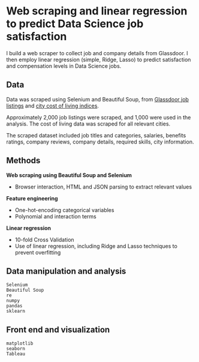 # Web scraping and linear regression to predict Data Science job satisfaction

I build a web scraper to collect job and company details from Glassdoor. I then employ linear regression (simple, Ridge, Lasso) to predict satisfaction and compensation levels in Data Science jobs.

## Data

Data was scraped using Selenium and Beautiful Soup, from [Glassdoor job listings](https://www.glassdoor.com/) and [city cost of living indices](https://www.bestplaces.net). 

Approximately 2,000 job listings were scraped, and 1,000 were used in the analysis. The cost of living data was scraped for all relevant cities.

The scraped dataset included job titles and categories, salaries, benefits ratings, company reviews, company details, required skills, city information.

## Methods

**Web scraping using Beautiful Soup and Selenium**
- Browser interaction, HTML and JSON parsing to extract relevant values

**Feature engineering**
- One-hot-encoding categorical variables
- Polynomial and interaction terms

**Linear regression**
- 10-fold Cross Validation
- Use of linear regression, including Ridge and Lasso techniques to prevent overfitting

## Data manipulation and analysis

```
Selenium
Beautiful Soup
re
numpy
pandas
sklearn
```

## Front end and visualization

```
matplotlib
seaborn
Tableau
```

